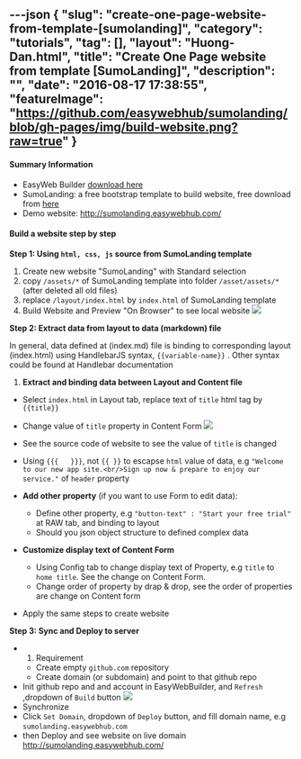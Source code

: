 ---json
{
    "slug": "create-one-page-website-from-template-[sumolanding]",
    "category": "tutorials",
    "tag": [],
    "layout": "Huong-Dan.html",
    "title": "Create One Page website from template [SumoLanding]",
    "description": "",
    "date": "2016-08-17 17:38:55",
    "featureImage": "https://github.com/easywebhub/sumolanding/blob/gh-pages/img/build-website.png?raw=true"
}
---
#### Summary Information
 + EasyWeb Builder [download here](https://github.com/easywebhub/easyapp/releases/download/2.2/EasyWebBuilder.zip)
 + SumoLanding: a free bootstrap template to build website, free download from [here](https://www.dropbox.com/s/ri1zeijtb5lx58z/SumoLanding.zip?dl=1)
 + Demo website: http://sumolanding.easywebhub.com/  


#### Build a website step by step

**Step 1: Using ```html, css, js``` source from SumoLanding template**

 1. Create new website "SumoLanding" with Standard selection
 2. copy ```/assets/*``` of SumoLanding template into folder
```/asset/assets/*``` (after deleted all old files)
 3. replace ```/layout/index.html``` by ```index.html``` of SumoLanding template 
 4. Build Website and Preview "On Browser" to see local website
![](https://github.com/easywebhub/sumolanding/blob/gh-pages/img/build-website.png?raw=true)

**Step 2: Extract data from layout to data (markdown) file**

 In general, data defined at (index.md) file is binding to corresponding layout (index.html) using HandlebarJS syntax, ```{{variable-name}}``` . Other syntax could be found at Handlebar documentation
 
 1. **Extract and binding data between Layout and Content file**
   + Select ```index.html``` in Layout tab, replace text of ```title``` html tag by ```{{title}}```
   + Change value of ```title``` property in Content Form 
 ![](https://github.com/easywebhub/sumolanding/blob/master/asset/img/binding-data.png?raw=true)
 
   + See the source code of website to see the value of ```title``` is changed
   + Using ```{{{   }}}```, not ```{{ }}``` to escapse ```html``` value of data, e.g ```"Welcome to our new app site.<br/>Sign up now & prepare to enjoy our service."``` of ```header``` property
   
 + **Add other property** (if you want to use Form to edit data): 
   + Define other property, e.g ```"button-text" : "Start your free trial"``` at RAW tab, and binding to layout 
   + Should you json object structure to defined complex data 
 + **Customize display text of Content Form** 
   + Using Config tab to change display text of Property, e.g ```title``` to ```home title```. See the change on Content Form. 
   + Change order of property by drap & drop, see the order of properties are change on Content form
 + Apply the same steps to create website
 
**Step 3: Sync and Deploy to server**
 
 + 1. Requirement
   + Create empty ```github.com``` repository
   + Create domain (or subdomain) and point to that github repo
 + Init github repo and and account in EasyWebBuilder, and ```Refresh``` ,dropdown of ```Build``` button
 ![](https://github.com/easywebhub/sumolanding/blob/gh-pages/img/deploy-github.png?raw=true)
 + Synchronize
 + Click ```Set Domain```, dropdown of ```Deploy``` button, and fill domain name, e.g ```sumolanding.easywebhub.com```
 + then Deploy and see website on live domain http://sumolanding.easywebhub.com/